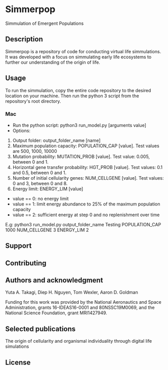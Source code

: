# Simmerpop
Simmulation of Emergent Populations

## Description
Simmerpop is a repository of code for conducting virtual life simmulations. It was developed with a focus on simmulating early life ecosystems to further our understanding of the origin of life. 

## Usage
To run the simmulation, copy the entire code repository to the desired location on your machine. Then run the python 3 script from the repository's root directory. 

### Mac
- Run the python script: python3 run_model.py [arguments value]
- Options:
1. Output folder: output_folder_name [name]
2. Maximum population capacity: POPULATION_CAP [value]. Test values are 500, 1000, 10000
3. Mutation probability: MUTATION_PROB [value]. Test value: 0.005, between 0 and 1. 
4. Horizontal gene transfer probability: HGT_PROB [value]. Test values: 0.1 and 0.5, between 0 and 1. 
5. Number of initial cellularity genes: NUM_CELLGENE [value]. Test values: 0 and 3, between 0 and 8.
6. Energy limit: ENERGY_LIM [value]
+ value == 0: no energy limit
+ value == 1: limit energy abundance to 25% of the maximum population capacity 
+ value == 2: sufficient energy at step 0 and no replenishment over time 

E.g: python3 run_model.py output_folder_name Testing POPULATION_CAP 1000 NUM_CELLGENE 3 ENERGY_LIM 2 

## Support

## Contributing

## Authors and acknowledgment
Yuta A. Takagi, Diep H. Nguyen, Tom Wexler, Aaron D. Goldman

Funding for this work was provided by the National Aeronautics and Space Administration, grants 16-IDEAS16-0001 and 80NSSC19M0069, and the National Science Foundation, grant MRI1427949.

## Selected publications
The origin of cellularity and organismal individuality through digital life simulations 

## License

